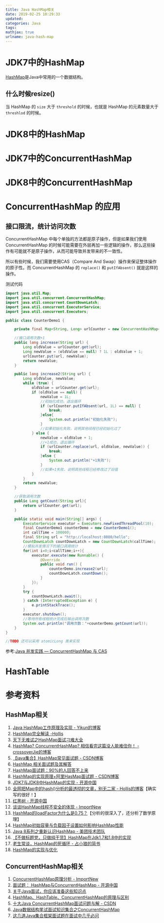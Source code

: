 ```yaml
---
title: Java HashMap相关
date: 2019-02-25 10:29:33
updated:
categories: Java
tags:
mathjax: true
urlname: java-hash-map
---
```


# JDK7中的HashMap

[HashMap](https://docs.oracle.com/javase/8/docs/api/index.html)是Java中常用的一个数据结构。

## 什么时候resize()

当 HashMap 的 `size` 大于 `threshold` 的时候，也就是 HashMap 的元素数量大于 `threshlod` 的时候。

<!-- more -->

# JDK8中的HashMap




# JDK7中的ConcurrentHashMap





# JDK8中的ConcurrentHashMap



# ConcurrentHashMap 的应用

## 接口限流，统计访问次数

ConcurrentHashMap 中每个单独的方法都是原子操作，但是如果我们使用 ConcurrentHashMap 的时候可能需要在外层再加一些逻辑的操作，那么这些操作有可能就不是原子操作，从而可能导致并发带来的不一致性。

所以有些时候，我们需要使用CAS（Compare And Swap）操作来保证整体操作的原子性。而 ConcurrentHashMap 的 `replace()` 和 `putIfAbsent()` 就是这样的操作。



测试代码

```java
import java.util.Map;
import java.util.concurrent.ConcurrentHashMap;
import java.util.concurrent.CountDownLatch;
import java.util.concurrent.ExecutorService;
import java.util.concurrent.Executors;

public class CounterDemo1 {

    private final Map<String, Long> urlCounter = new ConcurrentHashMap<>();

    //接口调用次数+1
    public long increase(String url) {
        Long oldValue = urlCounter.get(url);
        Long newValue = (oldValue == null) ? 1L : oldValue + 1;
        urlCounter.put(url, newValue);
        return newValue;
    }

    public long increase2(String url) {
        Long oldValue, newValue;
        while (true) {
            oldValue = urlCounter.get(url);
            if (oldValue == null) {
                newValue = 1L;
                //初始化成功，退出循环
                if (urlCounter.putIfAbsent(url, 1L) == null) {
                    break;
                }else{
                    System.out.println("初始化失败");
                }
                //如果初始化失败，说明其他线程已经初始化过了
            } else {
                newValue = oldValue + 1;
                //+1成功，退出循环
                if (urlCounter.replace(url, oldValue, newValue)) {
                    break;
                }else {
                    System.out.println("+1失败");
                }
                //如果+1失败，说明其他线程已经修改过了旧值
            }
        }
        return newValue;
    }

    //获取调用次数
    public Long getCount(String url){
        return urlCounter.get(url);
    }

    public static void main(String[] args) {
        ExecutorService executor = Executors.newFixedThreadPool(10);
        final CounterDemo1 counterDemo = new CounterDemo1();
        int callTime = 100000;
        final String url = "http://localhost:8080/hello";
        CountDownLatch countDownLatch = new CountDownLatch(callTime);
        //模拟并发情况下的接口调用统计
        for(int i=0;i<callTime;i++){
            executor.execute(new Runnable() {
                @Override
                public void run() {
                    counterDemo.increase2(url);
                    countDownLatch.countDown();
                }
            });
        }
        try {
            countDownLatch.await();
        } catch (InterruptedException e) {
            e.printStackTrace();
        }
        executor.shutdown();
        //等待所有线程统计完成后输出调用次数
        System.out.println("调用次数："+counterDemo.getCount(url));
    }
}

//TODO 还可以采用 atomicLong 类来实现
```

参考:[Java 并发实践 — ConcurrentHashMap 与 CAS](http://www.importnew.com/26035.html)



# HashTable



# 参考资料

## HashMap相关

1. [Java HashMap工作原理及实现  - Yikun的博客](https://yikun.github.io/2015/04/01/Java-HashMap%E5%B7%A5%E4%BD%9C%E5%8E%9F%E7%90%86%E5%8F%8A%E5%AE%9E%E7%8E%B0/)
2. [HashMap完全解读 -Hollis](https://www.hollischuang.com/archives/82)
3. [天下无难试之HashMap面试刁难大全](https://zhuanlan.zhihu.com/p/32355676)
4. [HashMap? ConcurrentHashMap? 相信看完这篇没人能难住你！ - crossoverJie的博客](https://crossoverjie.top/2018/07/23/java-senior/ConcurrentHashMap/)
5. [【java集合】HashMap常见面试题 - CSDN博客](https://blog.csdn.net/u012512634/article/details/72735183)
6. [HashMap 相关面试题及其解答](https://www.jianshu.com/p/75adf47958a7)
7. [HashMap面试题：90%的人回答不上来](https://www.jianshu.com/p/7af5bb1b57e2)
8. [HashMap的实现原理+阿里HasMap面试题 - CSDN博客](https://blog.csdn.net/lizhen1114/article/details/79001257)
9. [JDK7与JDK8中HashMap的实现 - 开源中国](https://my.oschina.net/hosee/blog/618953)
10. [全网把Map中的hash()分析的最透彻的文章，别无二家 - Hollis的博客](https://www.hollischuang.com/archives/2091)【确实写的很好！】
11. [红黑树 - 开源中国](https://my.oschina.net/hosee/blog/618828)
12. [谈谈HashMap线程不安全的体现 - ImportNew](http://www.importnew.com/22011.html)
13. [HashMap的loadFactor为什么是0.75？](https://www.jianshu.com/p/64f6de3ffcc1)【分析的很深入了，还分析了数学原理】
14. [HashMap初始容量与负载因子设置如何影响HashMap性能](https://blog.csdn.net/woaiwym/article/details/80622804)
15. [Java 8系列之重新认识HashMap - 美团技术团队](https://tech.meituan.com/2016/06/24/java-hashmap.html)
16. [【不做标题党，只做纯干货】HashMap在Jdk1.7和1.8中的实现](http://www.yuanrengu.com/index.php/20181106.html)
17. [老生常谈，HashMap的死循环 - 占小狼的简书](https://www.jianshu.com/p/1e9cf0ac07f4)
18. [HashMap的实现与优化](http://www.importnew.com/21294.html)

## ConcurrentHashMap相关

1. [ConcurrentHashMap原理分析 - ImportNew](http://www.importnew.com/16142.html)
2. [面试题： HashMap与ConcurrentHashMap - 开源中国](https://my.oschina.net/keyven/blog/1831704)
3. [关于Java面试，你应该准备这些知识点](https://www.jianshu.com/p/1b2f63a45476)
4. [HashMap、HashTable、ConcurrentHashMap的原理与区别](http://www.yuanrengu.com/index.php/2017-01-17.html)
5. [十大Java ConcurrentHashMap面试问题与解 - CSDN](https://blog.csdn.net/qq_41790443/article/details/79727915)
6. [Java数据结构笔试面试知识集合之ConcurrentHashMap](https://zhuanlan.zhihu.com/p/35853397)
7. [这几道Java集合框架面试题在面试中几乎必问](https://segmentfault.com/a/1190000016127895)

